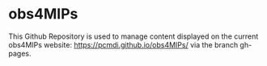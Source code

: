 # obs4MIPs
This Github Repository is used to manage content displayed on the current obs4MIPs website: https://pcmdi.github.io/obs4MIPs/ via the branch gh-pages. 
